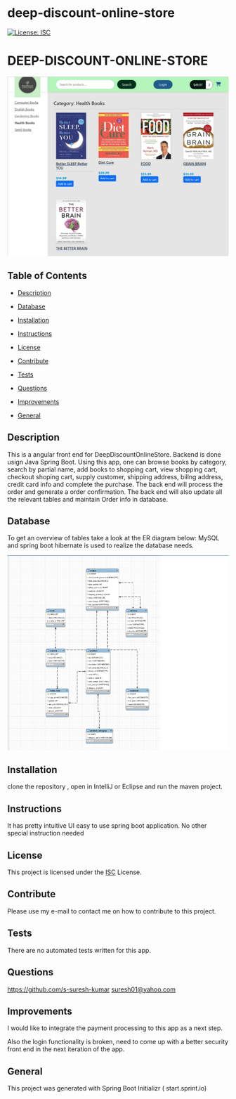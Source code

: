 # deep-discount-online-store
[![License: ISC](https://img.shields.io/badge/License-ISC-blue.svg)](https://opensource.org/licenses/ISC)

# DEEP-DISCOUNT-ONLINE-STORE

[![Thumbnail](spring-boot-online-store\thumb-1.JPG)](https://github.com/s-suresh-kumar/deep-discount-online-store)


## Table of Contents

- [Description](#Description)

- [Database](#Database)

- [Installation](#Installation)

- [Instructions](#Instructions)

- [License](#License)

- [Contribute](#Contribute)

- [Tests](#Tests)

- [Questions](#Questions)

- [Improvements](#Improvements)

- [General](#General)

## Description

This is a angular front end for DeepDiscountOnlineStore. Backend is done usign Java Spring Boot. Using this app, one can browse books by category, search by partial name, add books to shopping cart, view shopping cart, checkout shoping cart, supply customer, shipping address, billng address, credit card info and complete the purchase.  The back end will process the order and generate a order confirmation.  The back end will also update all the relevant tables and maintain Order info in database. 

## Database

To get an overview of tables take a  look at the ER diagram below: MySQL and spring boot hibernate is used to realize the database needs.

![Database ER Diagram](spring-boot-online-store\ERDiagram.JPG)

## Installation

clone the repository , open in IntelliJ or Eclipse and  run the maven project.

## Instructions

It has pretty intuitive UI easy to use spring  boot application. No other special  instruction  needed

## License

This project is licensed under the [ISC](https://opensource.org/licenses/ISC) License.

## Contribute

Please use my e-mail to contact me on how to contribute to this project.

## Tests

There are no automated tests written for this app.

## Questions

https://github.com/s-suresh-kumar
suresh01@yahoo.com

## Improvements

I  would like to integrate the payment processing to this app as  a next step.

Also the login functionality is broken, need to come up with a better security front end in the next iteration of the app.

## General

This project was generated with Spring Boot Initializr ( start.sprint.io)

